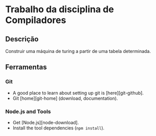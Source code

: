 # Trabalho da disciplina de Compiladores

## Descrição

Construir uma máquina de turing a partir de uma tabela determinada.

## Ferramentas

### Git

- A good place to learn about setting up git is [here][git-github].
- Git [home][git-home] (download, documentation).

### Node.js and Tools

- Get [Node.js][node-download].
- Install the tool dependencies (`npm install`).

